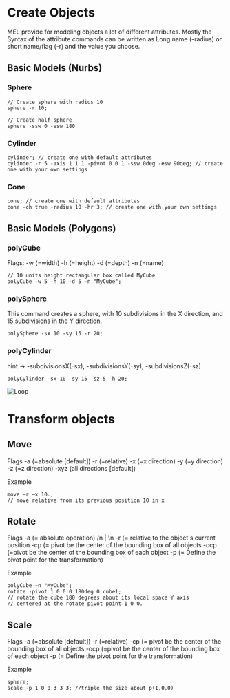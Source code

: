 # Create Objects

MEL provide for modeling objects a lot of different attributes. Mostly the Syntax of the attribute commands can be written as Long name (-radius) or short name/flag (-r) and the value you choose.	

## Basic Models (Nurbs)

### Sphere
```
// Create sphere with radius 10
sphere -r 10;

// Create half sphere
sphere -ssw 0 -esw 180
```

### Cylinder
```
cylinder; // create one with default attributes 
cylinder -r 5 -axis 1 1 1 -pivot 0 0 1 -ssw 0deg -esw 90deg; // create one with your own settings
```

### Cone
```
cone; // create one with default attributes 
cone -ch true -radius 10 -hr 3; // create one with your own settings
```

## Basic Models (Polygons)

### polyCube
Flags:
-w (=width)
-h (=height)
-d (=depth)
-n (=name)

```
// 10 units height rectangular box called MyCube
polyCube -w 5 -h 10 -d 5 –n "MyCube";
```

### polySphere
This command creates a sphere, with 10 subdivisions in the X direction, and 15 subdivisions in the Y direction. 
```
polySphere -sx 10 -sy 15 -r 20;
```

### polyCylinder
hint → -subdivisionsX(-sx), -subdivisionsY(-sy), -subdivisionsZ(-sz) 
```
polyCylinder -sx 10 -sy 15 -sz 5 -h 20;
```

![Loop](assets/Loop.png)


# Transform objects

## Move

Flags
-a (=absolute [default])
-r (=relative)
-x (=x direction)
-y (=y direction)
-z (=z direction)
-xyz (all directions [default])

Example
```
move –r –x 10.;
// move relative from its previous position 10 in x
```

## Rotate

Flags
-a (= absolute operation) /n | \n
-r (= relative to the object's current position
-cp (= pivot be the center of the bounding box of all objects
-ocp (=pivot be the center of the bounding box of each object
-p (= Define the pivot point for the transformation)

Example
```
polyCube –n "MyCube";
rotate -pivot 1 0 0 0 180deg 0 cube1;
// rotate the cube 180 degrees about its local space Y axis
// centered at the rotate pivot point 1 0 0.
```

## Scale

Flags
-a (=absolute [default])
-r (=relative)
-cp (= pivot be the center of the bounding box of all objects
-ocp (=pivot be the center of the bounding box of each object
-p (= Define the pivot point for the transformation)

Example
```
sphere;
scale -p 1 0 0 3 3 3; //triple the size about p(1,0,0)
```
